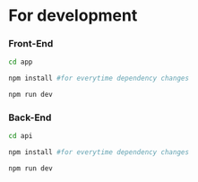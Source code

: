 # For development
### Front-End
```sh
cd app

npm install #for everytime dependency changes

npm run dev
```

### Back-End
```sh
cd api

npm install #for everytime dependency changes

npm run dev
```
